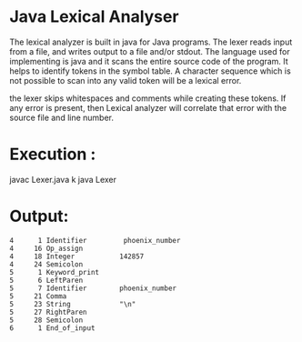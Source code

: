 # Java Lexical Analyser

The lexical analyzer is built in java for Java programs. The lexer reads input from a file, and writes output to a file and/or stdout. The language used for implementing is java and it scans the entire source code of the program. It helps to identify tokens in the symbol table. A character sequence which is not possible to scan into any valid token will be a lexical error. 


the lexer skips whitespaces and comments while creating these tokens. If any error is present, then Lexical analyzer will correlate that error with the source file and line number.



# Execution :
javac Lexer.java                                                                                                                                                                                            k
java Lexer



# Output:

    4      1 Identifier         phoenix_number
    4     16 Op_assign
    4     18 Integer           142857
    4     24 Semicolon
    5      1 Keyword_print
    5      6 LeftParen
    5      7 Identifier        phoenix_number
    5     21 Comma
    5     23 String            "\n"
    5     27 RightParen
    5     28 Semicolon
    6      1 End_of_input




